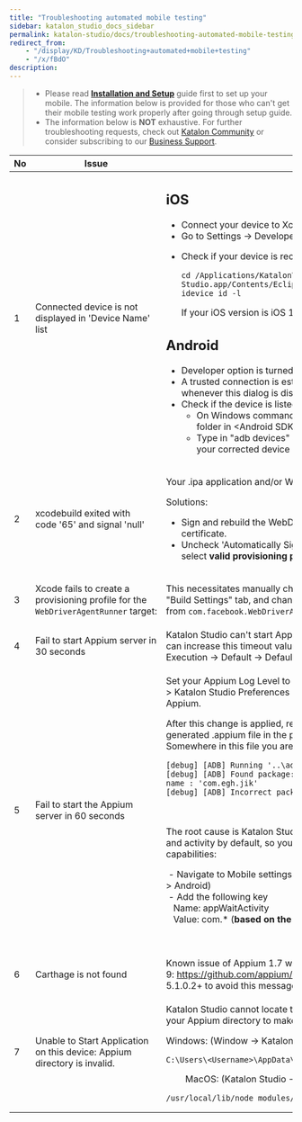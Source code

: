 ```yaml
---
title: "Troubleshooting automated mobile testing" 
sidebar: katalon_studio_docs_sidebar
permalink: katalon-studio/docs/troubleshooting-automated-mobile-testing.html 
redirect_from:
    - "/display/KD/Troubleshooting+automated+mobile+testing"
    - "/x/fBdO"
description: 
---
```

> *   Please read **[Installation and Setup](/display/KD/Before+You+Start)** guide first to set up your mobile. The information below is provided for those who can't get their mobile testing work properly after going through setup guide.
> *   The information below is **NOT** exhaustive. For further troubleshooting requests, check out [Katalon Community](https://forum.katalon.com/discussions) or consider subscribing to our [Business Support](https://www.katalon.com/support-service-options/).

<table><thead><tr><th>No</th><th>Issue</th><th>Solution</th></tr></thead><tbody><tr><td>1</td><td>Connected device is not displayed in 'Device Name' list</td><td><h2 id="Troubleshootingautomatedmobiletesting-iOS">iOS</h2><ul><li>Connect your&nbsp;device to Xcode.</li><li>Go to Settings -&gt;&nbsp;Developer&nbsp;&gt; turn ON&nbsp;UIAutomation.</li><li><p>Check if your device is recognized using the following commands on Terminal</p><pre><code class="language-groovy">cd /Applications/Katalon\ Studio.app/Contents/Eclipse/configuration/resources/tools/imobiledevice&nbsp;
idevice_id -l</code></pre><p>If your iOS version is iOS 11, make sure Katalon Studio's version is 5.3+.</p></li></ul><h2 id="Troubleshootingautomatedmobiletesting-Android">Android</h2><ul><li>Developer option is turned on.</li><li>A trusted&nbsp;connection is established by&nbsp;tapping&nbsp;on 'Trust this computer' whenever this dialog is displayed on your device.</li><li>Check if the device is listed using&nbsp;adb&nbsp;command:<ul><li>On Windows command line/ MacOS terminal: Navigate to platform-tools folder in &lt;Android SDK folder&gt;\platform-tools.</li><li>Type in "adb&nbsp;devices" and observe devices listed there. Make sure that your corrected device is listed there with online status.&nbsp;</li></ul></li></ul></td></tr><tr><td>2</td><td>xcodebuild exited with code&nbsp;'65'&nbsp;and signal&nbsp;'null'</td><td><p>Your .ipa application and/or WebDriverAgent is not signed correctly.</p>Solutions:<ul><li>Sign and rebuild the WebDriverAgent XCode project with your developer certificate.</li><li>Uncheck 'Automatically Signing' option from WebDriverAgentRunner and select <strong>valid provisioning profile</strong> (profile displayed as Eligible from the list)</li></ul></td></tr><tr><td>3</td><td>Xcode fails to create a provisioning profile for the <code>WebDriverAgentRunner</code>&nbsp;target:</td><td><p>This necessitates manually changing the bundle id for the target by going into the "Build Settings" tab, and changing the "Product Bundle Identifier" from&nbsp;<code>com.facebook.WebDriverAgentRunner</code>&nbsp;to something that Xcode will accept.</p></td></tr><tr><td>4</td><td>Fail to start Appium server in 30 seconds</td><td>Katalon Studio can't start Appium server within 30 seconds (default timeout). You can increase this timeout value from this settings: Project&nbsp;→ Settings&nbsp;→ Execution&nbsp;→ Default&nbsp;→ Default wait for elements timeout (in seconds)</td></tr><tr><td>5</td><td>Fail to start the Appium server in 60 seconds</td><td><p>Set your Appium Log Level to "Debug" which you can find this option in Windows &gt; Katalon Studio Preferences &gt; Katalon &gt; Mobile to generate debug logs of Appium.</p><p>After this change is applied, retry your record/spy session and then open generated&nbsp;.appium&nbsp;file in the project folder.&nbsp;<br>Somewhere in this file you are likely will see these lines:&nbsp;</p><pre><code class="language-groovy">[debug] [ADB] Running '..\adb.exe' with args: [...] 
[debug] [ADB] Found package: 'com.abc.def.xyz' and fully qualified activity name : 'com.egh.jik' 
[debug] [ADB] Incorrect package and activity. Retrying.</code></pre><p>&nbsp;</p><p>The root cause is Katalon Studio can't start application due to incorrect package and activity by default, so you need to add additional settings to desired capabilities:&nbsp;</p><p>&nbsp;-&nbsp;Navigate to Mobile settings (Project &gt; Settings &gt; Execution &gt; Default &gt; Mobile &gt; Android)&nbsp;<br>&nbsp;-&nbsp;Add the following key<br>&nbsp; &nbsp;Name: appWaitActivity&nbsp;<br>&nbsp; &nbsp;Value: com.* (<strong>based on the prefix of 'Found package' log</strong>)</p><p><br></p></td></tr><tr><td>6</td><td>Carthage&nbsp;is not found</td><td>Known issue of Appium 1.7 with Xcode 9:&nbsp;<a class="external-link" href="https://github.com/appium/appium/issues/9344" rel="nofollow">https://github.com/appium/appium/issues/9344</a>, so please use Katalon Studio 5.1.0.2+ to avoid this message.</td></tr><tr><td>7</td><td>Unable to Start Application on this device: Appium directory is invalid.</td><td><p>Katalon Studio cannot locate the provided Appium directory. Please double check your Appium directory to make sure it should be as shown below:</p><p>Windows: (Window&nbsp;→ Katalon Studio Preferences&nbsp;→ Mobile&nbsp;→ Appium Directory)</p><pre><code class="language-groovy">C:\Users\&lt;Username&gt;\AppData\Roaming\npm\node_modules\appium</code></pre><p>&nbsp; &nbsp; &nbsp; &nbsp; MacOS: (Katalon Studio&nbsp;→ Preferences&nbsp;→ Mobile&nbsp;→ Appium Directory)</p><pre><code class="language-groovy">/usr/local/lib/node_modules/appium</code></pre></td></tr></tbody></table>